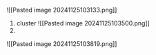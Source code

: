 ![[Pasted image 20241125103133.png]]
1. cluster
	![[Pasted image 20241125103500.png]]
2. 
![[Pasted image 20241125103819.png]]